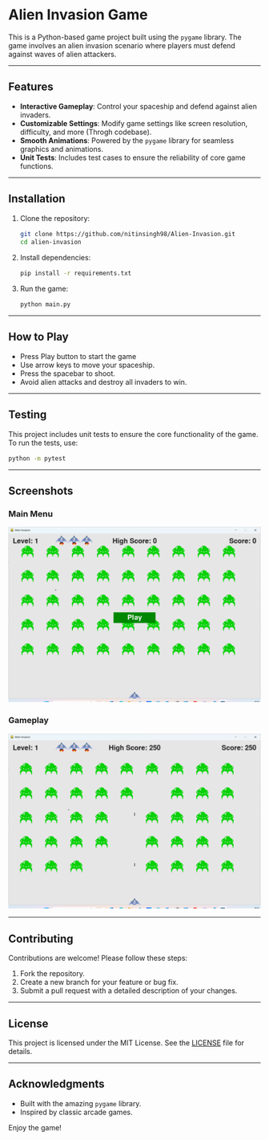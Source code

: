 # Alien Invasion Game

This is a Python-based game project built using the `pygame` library. The game involves an alien invasion scenario where players must defend against waves of alien attackers.

---

## Features

- **Interactive Gameplay**: Control your spaceship and defend against alien invaders.
- **Customizable Settings**: Modify game settings like screen resolution, difficulty, and more (Throgh codebase).
- **Smooth Animations**: Powered by the `pygame` library for seamless graphics and animations.
- **Unit Tests**: Includes test cases to ensure the reliability of core game functions.

---

## Installation

1. Clone the repository:
    ```bash
    git clone https://github.com/nitinsingh98/Alien-Invasion.git
    cd alien-invasion
    ```

2. Install dependencies:
    ```bash
    pip install -r requirements.txt
    ```

3. Run the game:
    ```bash
    python main.py
    ```

---

## How to Play
- Press Play button to start the game
- Use arrow keys to move your spaceship.
- Press the spacebar to shoot.
- Avoid alien attacks and destroy all invaders to win.

---

## Testing

This project includes unit tests to ensure the core functionality of the game. To run the tests, use:
```bash
python -m pytest
```

---

## Screenshots

### Main Menu
![Gameplay Screenshot](images/main_menu.png)

### Gameplay
![Gameplay Screenshot](images/gameplay.png)

---

## Contributing

Contributions are welcome! Please follow these steps:

1. Fork the repository.
2. Create a new branch for your feature or bug fix.
3. Submit a pull request with a detailed description of your changes.

---

## License

This project is licensed under the MIT License. See the [LICENSE](LICENSE) file for details.

---

## Acknowledgments

- Built with the amazing `pygame` library.
- Inspired by classic arcade games.

Enjoy the game!
